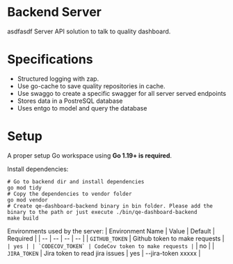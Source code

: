 # Backend Server

asdfasdf
Server API solution to talk to quality dashboard.

# Specifications
* Structured logging with zap.
* Use go-cache to save quality repositories in cache.
* Use swaggo to create a specific swagger for all server served endpoints
* Stores data in a PostreSQL database
* Uses entgo to model and query the database

# Setup

A proper setup Go workspace using **Go 1.19+ is required**.

Install dependencies:
```
# Go to backend dir and install dependencies
go mod tidy
# Copy the dependencies to vendor folder
go mod vendor
# Create qe-dashboard-backend binary in bin folder. Please add the binary to the path or just execute ./bin/qe-dashboard-backend
make build
```

Environments used by the server:
| Environment Name | Value | Default | Required |
| -- | -- | -- | -- |
| `GITHUB_TOKEN` | Github token to make requests | `` | yes |
| `CODECOV_TOKEN` | CodeCov token to make requests | `` | no |
| `JIRA_TOKEN` | Jira token to read jira issues | yes | --jira-token xxxxx |
